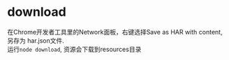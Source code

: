# download  
在Chrome开发者工具里的Network面板，右键选择Save as HAR with content,另存为 har.json文件.  
运行`node download`, 资源会下载到resources目录

